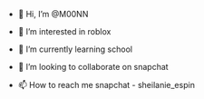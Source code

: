 - 👋 Hi, I’m @M00NN
  
- 👀 I’m interested in roblox
- 🌱 I’m currently learning school
- 💞️ I’m looking to collaborate on snapchat
- 📫 How to reach me snapchat - sheilanie_espin

<!---
M00NNWALKERS/M00NNWALKERS is a ✨ special ✨ repository because its `README.md` (this file) appears on your GitHub profile.
You can click the Preview link to take a look at your changes.
--->
